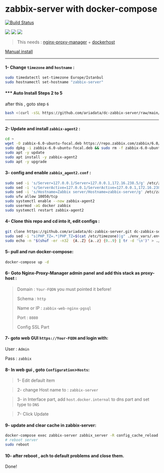 # zabbix-server with docker-compose
[![Build Status](https://files.ariadata.co/file/ariadata_logo.png)](https://ariadata.co)

![](https://img.shields.io/github/stars/ariadata/dc-zabbix-server.svg)
![](https://img.shields.io/github/watchers/ariadata/dc-zabbix-server.svg)
![](https://img.shields.io/github/forks/ariadata/dc-zabbix-server.svg)

> This needs : [nginx-proxy-manager](https://github.com/ariadata/dc-nginxproxymanager) + [dockerhost](https://github.com/ariadata/dockerhost-sh)

[Manual install](https://www.digitalocean.com/community/tutorials/how-to-monitor-docker-using-zabbix-on-ubuntu-20-04)

---
#### 1- Change `timezone` and `hostname` :
```sh
sudo timedatectl set-timezone Europe/Istanbul
sudo hostnamectl set-hostname "zabbix-server"
```
#### *** Auto Install Steps 2 to 5
after this , goto step `6`
```sh
bash <(curl -sSL https://github.com/ariadata/dc-zabbix-server/raw/main/zabbix-server-steps-2-to-5.sh)
```
---
#### 2- Update and install `zabbix-agent2` :
```sh
cd ~
wget -O zabbix-6.0-ubuntu-focal.deb https://repo.zabbix.com/zabbix/6.0/ubuntu/pool/main/z/zabbix-release/zabbix-release_6.0-1+ubuntu20.04_all.deb
sudo dpkg -i zabbix-6.0-ubuntu-focal.deb && sudo rm -f zabbix-6.0-ubuntu-focal.deb
sudo apt -y update
sudo apt install -y zabbix-agent2
sudo apt -y upgrade
```
#### 3- config and enable `zabbix_agent2.conf` :
```sh
sudo sed -i 's/Server=127.0.0.1/Server=127.0.0.1,172.16.238.5/g' /etc/zabbix/zabbix_agent2.conf
sudo sed -i 's/ServerActive=127.0.0.1/ServerActive=127.0.0.1,172.16.238.5/g' /etc/zabbix/zabbix_agent2.conf
sudo sed -i 's/Hostname=Zabbix server/Hostname=zabbix-server/g' /etc/zabbix/zabbix_agent2.conf
sudo ufw allow 10050/tcp
sudo systemctl enable --now zabbix-agent2
sudo usermod -aG docker zabbix
sudo systemctl restart zabbix-agent2
```
#### 4- Clone this repo and cd into it, edit configs :
```sh
git clone https://github.com/ariadata/dc-zabbix-server.git dc-zabbix-server && cd dc-zabbix-server && rm -rf .git
sudo sed -i "s|PHP_TZ=.*|PHP_TZ=$(cat /etc/timezone)|g" ./env_vars/.env_web
sudo echo -n "$(shuf -er -n32  {A..Z} {a..z} {0..9} | tr -d '\n')" > ./env_vars/.POSTGRES_PASSWORD
```
#### 5- pull and run docker-compose:
```sh
docker-compose up -d
```
#### 6- Goto Nginx-Proxy-Manager admin panel and add this stack as proxy-host :
> Domain : `Your-FQDN` you must pointed it before!
> 
> Schema : `http`
> 
> Name or IP : `zabbix-web-nginx-pgsql`
> 
> Port : `8080`
>
> Config SSL Part

#### 7- goto web GUI `https://Your-FQDN` and login with:
User : `Admin`

Pass : `zabbix`

#### 8- In web gui , goto `Configuration`>`Hosts`:
> 1- Edit default item

> 2- change Host name to : `zabbix-server`

> 3- in Interface part, add `host.docker.internal` to dns part and set type to `DNS`

> 7- Click Update

#### 9- update and clear cache in zabbix-server:
```sh
docker-compose exec zabbix-server zabbix_server -R config_cache_reload
# reboot server
sudo reboot
```
#### 10- after reboot , ach to default problems and close them.

Done!
